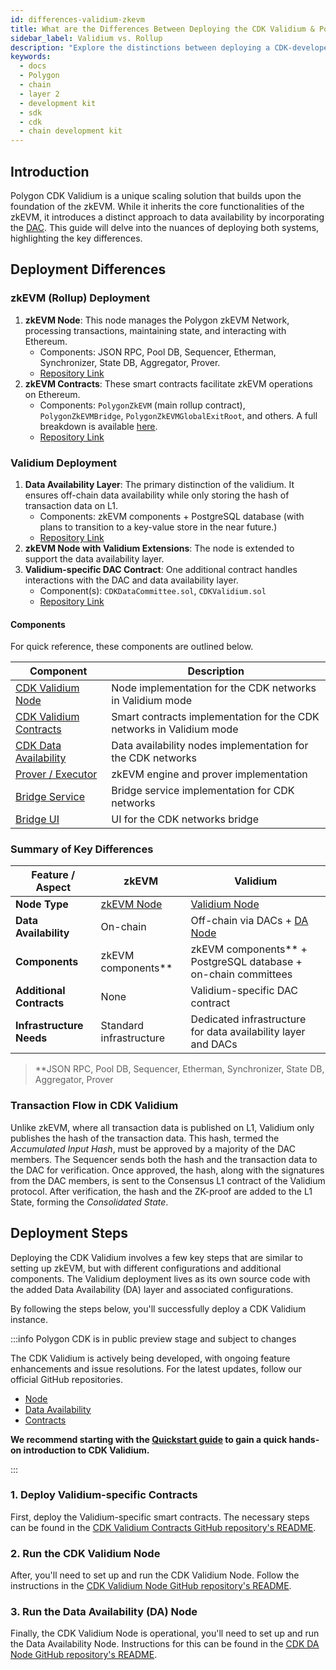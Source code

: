 ```yaml
---
id: differences-validium-zkevm
title: What are the Differences Between Deploying the CDK Validium & Polygon zkEVM
sidebar_label: Validium vs. Rollup
description: "Explore the distinctions between deploying a CDK-developed chain with validium versus Polygon's zkEVM."
keywords:
  - docs
  - Polygon
  - chain
  - layer 2
  - development kit
  - sdk
  - cdk
  - chain development kit
---
```


## Introduction

Polygon CDK Validium is a unique scaling solution that builds upon the foundation of the zkEVM. While it inherits the core functionalities of the zkEVM, it introduces a distinct approach to data availability by incorporating the [<ins>DAC</ins>](/docs/cdk/validium/dac.md). This guide will delve into the nuances of deploying both systems, highlighting the key differences.

## Deployment Differences

### zkEVM (Rollup) Deployment

1. **zkEVM Node**: This node manages the Polygon zkEVM Network, processing transactions, maintaining state, and interacting with Ethereum.
   - Components: JSON RPC, Pool DB, Sequencer, Etherman, Synchronizer, State DB, Aggregator, Prover.
   - [Repository Link](https://github.com/0xPolygonHermez/zkevm-node)
2. **zkEVM Contracts**: These smart contracts facilitate zkEVM operations on Ethereum.
   - Components: `PolygonZkEVM` (main rollup contract), `PolygonZkEVMBridge`, `PolygonZkEVMGlobalExitRoot`, and others. A full breakdown is available [<ins>here</ins>](/docs/zkevm/protocol/bridge-smart-contract.md).
   - [Repository Link](https://github.com/0xPolygonHermez/zkevm-contracts)

### Validium Deployment

1. **Data Availability Layer**: The primary distinction of the validium. It ensures off-chain data availability while only storing the hash of transaction data on L1.
   - Components: zkEVM components + PostgreSQL database (with plans to transition to a key-value store in the near future.)
   - [Repository Link](https://github.com/0xPolygon/cdk-data-availability)
2. **zkEVM Node with Validium Extensions**: The node is extended to support the data availability layer.
3. **Validium-specific DAC Contract**: One additional contract handles interactions with the DAC and data availability layer.
   - Component(s): `CDKDataCommittee.sol`, `CDKValidium.sol`
   - [Repository Link](https://github.com/0xPolygon/cdk-validium-contracts)

#### Components

For quick reference, these components are outlined below.

| Component                                                                     | Description                                                          |
| ----------------------------------------------------------------------------- | -------------------------------------------------------------------- |
| [CDK Validium Node](https://github.com/0xPolygon/cdk-validium-node)           | Node implementation for the CDK networks in Validium mode            |
| [CDK Validium Contracts](https://github.com/0xPolygon/cdk-validium-contracts) | Smart contracts implementation for the CDK networks in Validium mode |
| [CDK Data Availability](https://github.com/0xPolygon/cdk-data-availability)   | Data availability nodes implementation for the CDK networks          |
| [Prover / Executor](https://github.com/0xPolygonHermez/zkevm-prover)          | zkEVM engine and prover implementation                               |
| [Bridge Service](https://github.com/0xPolygonHermez/zkevm-bridge-service)     | Bridge service implementation for CDK networks                       |
| [Bridge UI](https://github.com/0xPolygonHermez/zkevm-bridge-ui)               | UI for the CDK networks bridge                                       |

### Summary of Key Differences

| Feature / Aspect         | zkEVM                                                       | Validium                                                                           |
| ------------------------ | ----------------------------------------------------------- | ---------------------------------------------------------------------------------- |
| **Node Type**            | [zkEVM Node](https://github.com/0xPolygonHermez/zkevm-node) | [Validium Node](https://github.com/0xPolygon/cdk-validium-node)                    |
| **Data Availability**    | On-chain                                                    | Off-chain via DACs + [DA Node](https://github.com/0xPolygon/cdk-data-availability) |
| **Components**           | zkEVM components\*\*                                        | zkEVM components\*\* + PostgreSQL database + on-chain committees                   |
| **Additional Contracts** | None                                                        | Validium-specific DAC contract                                                     |
| **Infrastructure Needs** | Standard infrastructure                                     | Dedicated infrastructure for data availability layer and DACs                      |

> \*\*JSON RPC, Pool DB, Sequencer, Etherman, Synchronizer, State DB, Aggregator, Prover

### Transaction Flow in CDK Validium

Unlike zkEVM, where all transaction data is published on L1, Validium only publishes the hash of the transaction data. This hash, termed the _Accumulated Input Hash_, must be approved by a majority of the DAC members. The Sequencer sends both the hash and the transaction data to the DAC for verification. Once approved, the hash, along with the signatures from the DAC members, is sent to the Consensus L1 contract of the Validium protocol. After verification, the hash and the ZK-proof are added to the L1 State, forming the _Consolidated State_.

## Deployment Steps

Deploying the CDK Validium involves a few key steps that are similar to setting up zkEVM, but with different configurations and additional components. The Validium deployment lives as its own source code with the added Data Availability (DA) layer and associated configurations.

By following the steps below, you'll successfully deploy a CDK Validium instance.

:::info Polygon CDK is in public preview stage and subject to changes

The CDK Validium is actively being developed, with ongoing feature enhancements and issue resolutions. For the latest updates, follow our official GitHub repositories.

- [<ins>Node</ins>](https://github.com/0xPolygon/cdk-validium-node)
- [<ins>Data Availability</ins>](https://github.com/0xPolygon/cdk-data-availability)
- [<ins>Contracts</ins>](https://github.com/0xPolygon/cdk-validium-contracts)

**We recommend starting with the [Quickstart guide](/docs/cdk/validium/quickstart.md) to gain a quick hands-on introduction to CDK Validium.**

:::

### 1. Deploy Validium-specific Contracts

First, deploy the Validium-specific smart contracts. The necessary steps can be found in the [<ins>CDK Validium Contracts GitHub repository's README</ins>](https://github.com/0xPolygon/cdk-validium-contracts).

### 2. Run the CDK Validium Node

After, you'll need to set up and run the CDK Validium Node. Follow the instructions in the [<ins>CDK Validium Node GitHub repository's README</ins>](https://github.com/0xPolygon/cdk-validium-node).

### 3. Run the Data Availability (DA) Node

Finally, the CDK Validium Node is operational, you'll need to set up and run the Data Availability Node. Instructions for this can be found in the [<ins>CDK DA Node GitHub repository's README</ins>](https://github.com/0xPolygon/cdk-data-availability).
